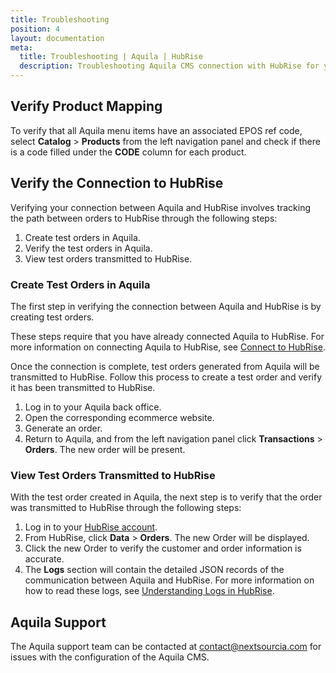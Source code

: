 ```yaml
---
title: Troubleshooting
position: 4
layout: documentation
meta:
  title: Troubleshooting | Aquila | HubRise
  description: Troubleshooting Aquila CMS connection with HubRise for your EPOS and other apps to work as a cohesive whole. Connect apps and synchronise your data.
---
```


## Verify Product Mapping

To verify that all Aquila menu items have an associated EPOS ref code, select **Catalog** > **Products** from the left navigation panel and check if there is a code filled under the **CODE** column for each product.

## Verify the Connection to HubRise

Verifying your connection between Aquila and HubRise involves tracking the path between orders to HubRise through the following steps:

1. Create test orders in Aquila.
1. Verify the test orders in Aquila.
1. View test orders transmitted to HubRise.

### Create Test Orders in Aquila

The first step in verifying the connection between Aquila and HubRise is by creating test orders.

These steps require that you have already connected Aquila to HubRise. For more information on connecting Aquila to HubRise, see [Connect to HubRise](/apps/aquila-cms/connect-hubrise/).

Once the connection is complete, test orders generated from Aquila will be transmitted to HubRise. Follow this process to create a test order and verify it has been transmitted to HubRise.

1. Log in to your Aquila back office.
1. Open the corresponding ecommerce website.
1. Generate an order.
1. Return to Aquila, and from the left navigation panel click **Transactions** > **Orders**. The new order will be present.

### View Test Orders Transmitted to HubRise

With the test order created in Aquila, the next step is to verify that the order was transmitted to HubRise through the following steps:

1. Log in to your [HubRise account](https://manager.hubrise.com).
1. From HubRise, click **Data** > **Orders**. The new Order will be displayed.
1. Click the new Order to verify the customer and order information is accurate.
1. The **Logs** section will contain the detailed JSON records of the communication between Aquila and HubRise. For more information on how to read these logs, see [Understanding Logs in HubRise](/docs/hubrise-logs).

## Aquila Support

The Aquila support team can be contacted at [contact@nextsourcia.com](mailto:contact@nextsourcia.com) for issues with the configuration of the Aquila CMS.
